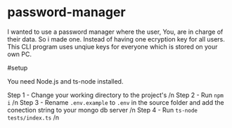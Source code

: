 # password-manager

I wanted to use a password manager where the user, You, are in charge of their data. So i made one. Instead of having one ecryption key for all users.
This CLI program uses unqiue keys for everyone which is stored on your own PC.

#setup

You need Node.js and ts-node installed.

Step 1 - Change your working directory to the project's /n
Step 2 - Run `npm i` /n
Step 3 - Rename `.env.example` to `.env` in the source folder and add the conection string to your mongo db server /n
Step 4 - Run `ts-node tests/index.ts` /n
